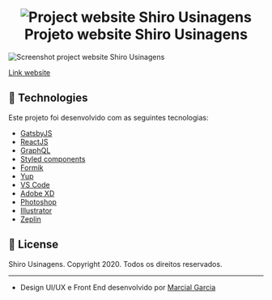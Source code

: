 <h1 align="center">
    <img alt="Project website Shiro Usinagens" src="https://user-images.githubusercontent.com/43100363/80760044-aa3aba80-8b0e-11ea-8a74-b6607daa569d.jpg" />
    <br> Projeto website Shiro Usinagens
</h1>

<img alt="Screenshot project website Shiro Usinagens" src="https://user-images.githubusercontent.com/43100363/80760168-db1aef80-8b0e-11ea-9884-5074f35b3530.jpg" />

[Link website](https://newshiro.netlify.app)


## :rocket: Technologies

Este projeto foi desenvolvido com as seguintes tecnologias:

-  [GatsbyJS](https://www.gatsbyjs.org/)
-  [ReactJS](https://pt-br.reactjs.org/)
-  [GraphQL](https://graphql.org/)
-  [Styled components](https://styled-components.com/)
-  [Formik](https://jaredpalmer.com/formik)
-  [Yup](https://github.com/jquense/yup)
-  [VS Code](https://code.visualstudio.com/)
-  [Adobe XD](https://www.adobe.com/products/xd.html)
-  [Photoshop](https://www.adobe.com/products/photoshop.html)
-  [Illustrator](https://www.adobe.com/products/illustrator.html)
-  [Zeplin](https://zeplin.io/)

## :memo: License
Shiro Usinagens. Copyright 2020. Todos os direitos reservados.

---

- Design UI/UX e Front End desenvolvido por [Marcial Garcia](https://www.linkedin.com/in/marcial-garcia/)
